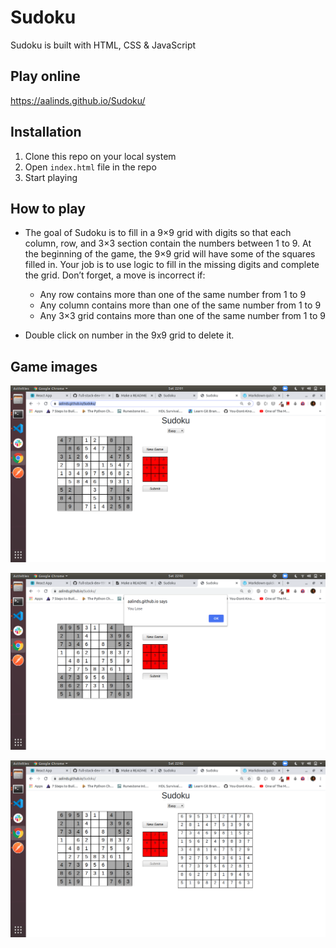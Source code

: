 # Sudoku

Sudoku is built with HTML, CSS & JavaScript

## Play online

https://aalinds.github.io/Sudoku/

## Installation

1. Clone this repo on your local system
2. Open `index.html` file in the repo
3. Start playing

## How to play

- The goal of Sudoku is to fill in a 9×9 grid with digits so that each column, row, and 3×3 section contain the numbers between 1 to 9. At the beginning of the game, the 9×9 grid will have some of the squares filled in. Your job is to use logic to fill in the missing digits and complete the grid. Don’t forget, a move is incorrect if:

  - Any row contains more than one of the same number from 1 to 9
  - Any column contains more than one of the same number from 1 to 9
  - Any 3×3 grid contains more than one of the same number from 1 to 9

- Double click on number in the 9x9 grid to delete it.

## Game images

![launch image](./assets/images/app-launch.png)

![game submit](./assets/images/game-submit.png)

![final solution](./assets/images/final-solution.png)
